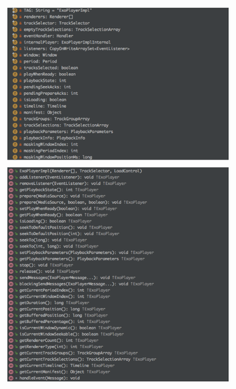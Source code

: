 ![ExoPlayerImpl_field](/images/ExoPlayerImpl_field.png)

![ExoPlayerImpl_method](/images/ExoPlayerImpl_method.png)







